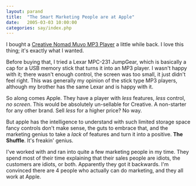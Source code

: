 ```yaml
---
layout: parand
title:  "The Smart Marketing People are at Apple"
date:   2005-03-03 10:00:00
categories: say/index.php
---
```

I bought a [Creative Nomad Muvo MP3 Player](http://www.parand.com/reviews/CreativeMuvoMp3.html) a little while back. I love this thing; it's exactly what I wanted.

Before buying that, I tried a Lexar MPC-231 JumpGear, which is basically a cap for a USB memory stick that turns it into an MP3 player. I wasn't happy with it; there wasn't enough control, the screen was too small, it just didn't feel right. This was generally my opinion of the stick type MP3 players, although my brother has the same Lexar and is happy with it. 

So along comes Apple. They have a player with _less_ features, _less_ control, _no screen_. This would be absolutely un-sellable for Creative. A non-starter for any other brand. Sell _less_ for a higher price? No way.

But apple has the intelligence to understand with such limited storage space fancy controls don't make sense, the guts to embrace that, and the marketing genius to take a _lack_ of features and turn it into a positive. **The Shuffle**. It's freakin' genius.

I've worked with and ran into quite a few marketing people in my time. They spend most of their time explaining that their sales people are idiots, the customers are idiots, or both. Apparently they got it backwards. I'm convinced there are 4 people who actually can do marketing, and they all work at Apple.
